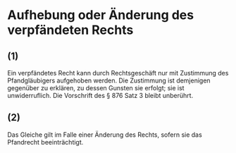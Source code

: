 # Aufhebung oder Änderung des verpfändeten Rechts



## (1)

 Ein verpfändetes Recht kann durch Rechtsgeschäft nur mit Zustimmung des Pfandgläubigers aufgehoben werden. Die Zustimmung ist demjenigen gegenüber zu erklären, zu dessen Gunsten sie erfolgt; sie ist unwiderruflich. Die Vorschrift des § 876 Satz 3 bleibt unberührt.

## (2)

 Das Gleiche gilt im Falle einer Änderung des Rechts, sofern sie das Pfandrecht beeinträchtigt. 

